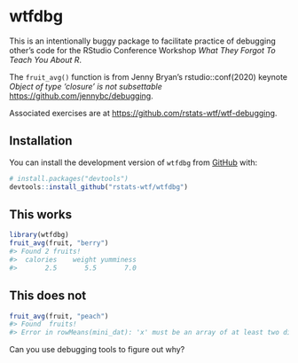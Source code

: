 
<!-- README.md is generated from README.Rmd. Please edit that file -->

# wtfdbg

<!-- badges: start -->
<!-- badges: end -->

This is an intentionally buggy package to facilitate practice of
debugging other’s code for the RStudio Conference Workshop *What They
Forgot To Teach You About R*.

The `fruit_avg()` function is from Jenny Bryan’s rstudio::conf(2020)
keynote *Object of type ‘closure’ is not subsettable*
<https://github.com/jennybc/debugging>.

Associated exercises are at
<https://github.com/rstats-wtf/wtf-debugging>.

## Installation

You can install the development version of `wtfdbg` from
[GitHub](https://github.com/) with:

``` r
# install.packages("devtools")
devtools::install_github("rstats-wtf/wtfdbg")
```

## This works

``` r
library(wtfdbg)
fruit_avg(fruit, "berry")
#> Found 2 fruits!
#>  calories    weight yumminess 
#>       2.5       5.5       7.0
```

## This does not

``` r
fruit_avg(fruit, "peach")
#> Found  fruits!
#> Error in rowMeans(mini_dat): 'x' must be an array of at least two dimensions
```

Can you use debugging tools to figure out why?
